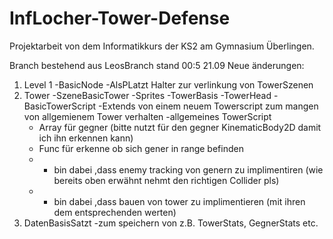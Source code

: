 # InfLocher-Tower-Defense

Projektarbeit von dem Informatikkurs der KS2 am Gymnasium Überlingen.

Branch bestehend aus LeosBranch stand 00:5 21.09
Neue änderungen:

1. Level 1
   -BasicNode
    -AlsPLatzt Halter zur verlinkung von TowerSzenen
1. Tower
   -SzeneBasicTower
    -Sprites
     -TowerBasis
     -TowerHead
    -BasicTowerScript 
     -Extends von einem neuem Towerscript zum mangen von allgemienem Tower verhalten
     -allgemeines TowerScript
     - Array für gegner (bitte nutzt für den gegner KinematicBody2D damit ich ihn erkennen kann)
     - Func für erkenne ob sich gener in range befinden
     - + bin dabei ,dass enemy tracking von genern zu implimentiren (wie bereits oben erwähnt nehmt den richtigen Collider pls)
     - + bin dabei ,dass bauen von tower zu implimentieren (mit ihren dem entsprechenden werten)
1. DatenBasisSatzt
   -zum speichern von z.B. TowerStats, GegnerStats etc.
